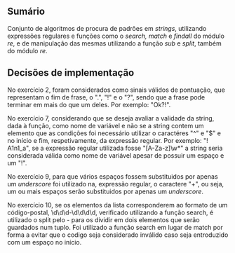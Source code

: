 ## Sumário
Conjunto de algoritmos de procura de padrões em *strings*, utilizando expressões regulares e funções como o *search, match* e *findall* do módulo *re*, e de manipulação das mesmas utilizando a função *sub* e *split*, também do módulo *re*.

## Decisões de implementação
No exercício 2, foram considerados como sinais válidos de pontuação, que representam o fim de frase, o ".", "!" e o "?", sendo que a frase pode terminar em mais do que um deles. Por exemplo: "Ok?!".

No exercício 7, considerando que se deseja avaliar a validade da string, dada à função, como nome de variável e não se a string contem um elemento que as condições foi necessário utilizar o caractéres "^" e "$" e no início e fim, respetivamente, da expressão regular. Por exemplo: "! A1n1_a", se a expressão regular utilizada fosse "[A-Za-z]\w*" a string seria considerada válida como nome de variável apesar de possuir um espaço e um "!".

No exercício 9, para que vários espaços fossem substituidos por apenas um *underscore* foi utilizado na, expressão regular, o caractere "+", ou seja, um ou mais espaços serão substituidos por apenas um *underscore*.

No exercício 10, se os elementos da lista corresponderem ao formato de um código-postal, \d\d\d-\d\d\d\d, verificado utilizando a função search, é utilizado o split pelo - para os dividir em dois elementos que serão guardados num tuplo. Foi utilizado a função search em lugar de match por forma a evitar que o codigo seja considerado inválido caso seja entroduzido com um espaço no início. 


